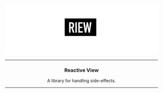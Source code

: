 ![Riew logo](./assets/riew.jpg)

---
<h3 align="center">Reactive View</h3>
<p align="center">A library for handling side-effects.</p>

---
